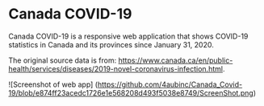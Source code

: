 # Canada COVID-19

Canada COVID-19 is a responsive web application that shows COVID-19 statistics in Canada and its provinces since January 31, 2020. 

The original source data is from: https://www.canada.ca/en/public-health/services/diseases/2019-novel-coronavirus-infection.html.

![Screenshot of web app]
(https://github.com/4aubinc/Canada_Covid-19/blob/e874ff23acedc1726e1e568208d493f5038e8749/ScreenShot.png)
